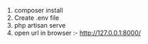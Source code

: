 1. composer install
2. Create .env file
3. php artisan serve
4. open url in browser :- http://127.0.0.1:8000/
